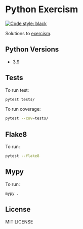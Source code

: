 # Python Exercism

[![Code style: black](https://img.shields.io/badge/code%20style-black-000000.svg)](https://github.com/psf/black)

Solutions to [exercism](https://github.com/exercism/python).

## Python Versions
* 3.9

## Tests
To run test:
```bash
pytest tests/
```

To run coverage:
```bash
pytest --cov=tests/
```

## Flake8
To run:
```bash
pytest --flake8
```

## Mypy
To run:
```bash
mypy .
```

## License
MIT LICENSE
